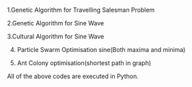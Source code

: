 1.Genetic Algorithm for Travelling Salesman Problem

2.Genetic Algorithm for Sine Wave

3.Cultural Algorithm for Sine Wave

4. Particle Swarm Optimisation sine(Both maxima and minima)

5. Ant Colony optimisation(shortest path in graph)

All of the above codes are executed in Python.
